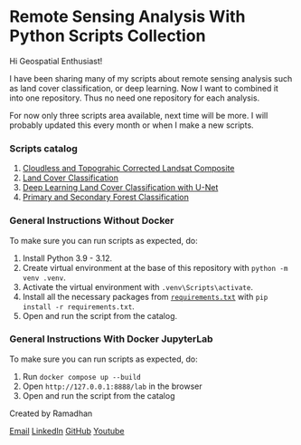 # Remote Sensing Analysis With Python Scripts Collection

Hi Geospatial Enthusiast!

I have been sharing many of my scripts about remote sensing analysis such as land cover classification, or deep learning. Now I want to combined it into one repository. Thus no need one repository for each analysis.

For now only three scripts area available, next time will be more. I will probably updated this every month or when I make a new scripts.

### Scripts catalog

1. [Cloudless and Topograhic Corrected Landsat Composite](notebook/landsat_cloudless_topographic/landsat_cloudless_topographic.ipynb)
2. [Land Cover Classification](notebook/landcover_classification/landcover_classification.ipynb)
3. [Deep Learning Land Cover Classification with U-Net](notebook/deeplearning_landcover_classification_unet/modelling.ipynb)
4. [Primary and Secondary Forest Classification](notebook/gedi-forest-classification/forest_classification.ipynb)

### General Instructions Without Docker

To make sure you can run scripts as expected, do:

1. Install Python 3.9 - 3.12.
2. Create virtual environment at the base of this repository with `python -m venv .venv`.
3. Activate the virtual environment with `.venv\Scripts\activate`.
4. Install all the necessary packages from [`requirements.txt`](requirements.txt) with `pip install -r requirements.txt`.
5. Open and run the script from the catalog.

### General Instructions With Docker JupyterLab

To make sure you can run scripts as expected, do:

1. Run `docker compose up --build`
2. Open `http://127.0.0.1:8888/lab` in the browser
3. Open and run the script from the catalog

Created by Ramadhan

[Email](ramiqcom@gmail.com)
[LinkedIn](https://linkedin.com/in/ramiqcom)
[GitHub](https://github.com/ramiqcom)
[Youtube](https://youtube.com/@ramiqcom)

